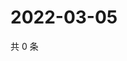 # 2022-03-05

共 0 条

<!-- BEGIN WEIBO -->
<!-- 最后更新时间 Sat Mar 05 2022 11:14:40 GMT+0800 (China Standard Time) -->

<!-- END WEIBO -->
